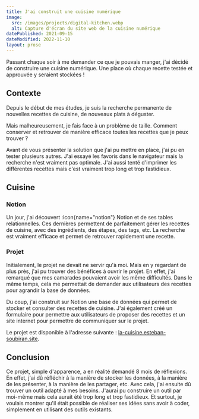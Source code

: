 ```yaml
---
title: J'ai construit une cuisine numérique
image:
  src: /images/projects/digital-kitchen.webp
  alt: Capture d'écran du site web de la cuisine numérique
datePublished: 2021-09-15
dateModified: 2022-11-10
layout: prose
---
```


Passant chaque soir à me demander ce que je pouvais manger, j'ai décidé de construire une cuisine numérique. Une place où chaque recette testée et approuvée y seraient stockées !

<!-- more -->

## Contexte

Depuis le début de mes études, je suis la recherche permanente de nouvelles recettes de cuisine, de nouveaux plats à déguster.

Mais malheureusement, je fais face à un problème de taille. Comment conserver et retrouver de manière efficace toutes les recettes que je peux trouver ?

Avant de vous présenter la solution que j'ai pu mettre en place, j'ai pu en tester plusieurs autres. J'ai essayé les favoris dans le navigateur mais la recherche n'est vraiment pas optimale. J'ai aussi tenté d'imprimer les différentes recettes mais c'est vraiment trop long et trop fastidieux.

## Cuisine

### Notion

Un jour, j'ai découvert :icon{name="notion"} Notion et de ses tables relationnelles. Ces dernières permettent de parfaitement gérer les recettes de cuisine, avec des ingrédients, des étapes, des tags, etc. La recherche est vraiment efficace et permet de retrouver rapidement une recette.

### Projet

Initialement, le projet ne devait ne servir qu'à moi. Mais en y regardant de plus près, j'ai pu trouver des bénéfices à ouvrir le projet. En effet, j'ai remarqué que mes camarades pouvaient avoir les même difficultés. Dans le même temps, cela me permettait de demander aux utilisateurs des recettes pour agrandir la base de données.

Du coup, j'ai construit sur Notion une base de données qui permet de stocker et consulter des recettes de cuisine. J'ai également créé un formulaire pour permettre aux utilisateurs de proposer des recettes et un site internet pour permettre de communiquer sur le projet.

Le projet est disponible à l'adresse suivante : [la-cuisine.esteban-soubiran.site](https://la-cuisine.esteban-soubiran.site).

## Conclusion

Ce projet, simple d'apparence, a en réalité demandé 8 mois de réflexions. En effet, j'ai dû réfléchir à la manière de stocker les données, à la manière de les présenter, à la manière de les partager, etc. Avec cela, j'ai ensuite dû trouver un outil adapté à mes besoins. J'aurai pu construire un outil par moi-même mais cela aurait été trop long et trop fastidieux. Et surtout, je voulais montrer qu'il était possible de réaliser ses idées sans avoir à coder, simplement en utilisant des outils existants.